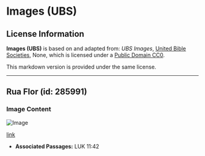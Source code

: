 # Images (UBS)

## License Information

**Images (UBS)** is based on and adapted from: _UBS Images_, [United Bible Societies](https://unitedbiblesocieties.org/), None, which is licensed under a [Public Domain CC0](https://creativecommons.org/public-domain/cc0/).

This markdown version is provided under the same license.



--------------------------------

## Rua Flor (id: 285991)

### Image Content

![Image](https://cdn.aquifer.bible/aquifer-content/resources/Media/WEB-0772_rue_flower.jpg)

[link](https://cdn.aquifer.bible/aquifer-content/resources/Media/WEB-0772_rue_flower.jpg)

* **Associated Passages:** LUK 11:42

